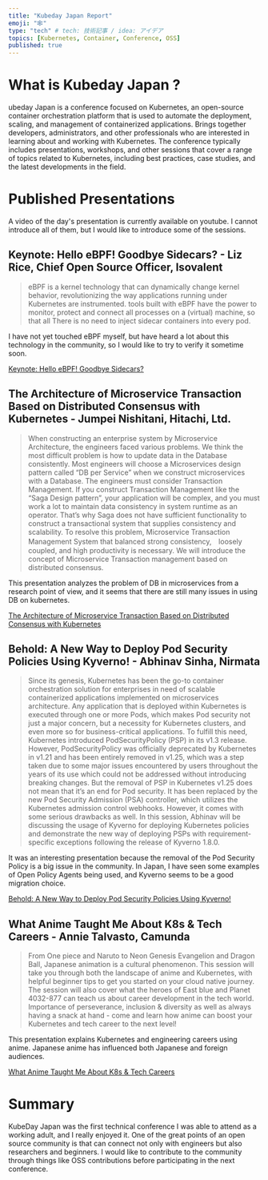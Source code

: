 ```yaml
---
title: "Kubeday Japan Report"
emoji: "🕸"
type: "tech" # tech: 技術記事 / idea: アイデア
topics: [Kubernetes, Container, Conference, OSS]
published: true
---
```

# What is Kubeday Japan ? 

ubeday Japan is a conference focused on Kubernetes, an open-source container orchestration platform that is used to automate the deployment, scaling, and management of containerized applications. Brings together developers, administrators, and other professionals who are interested in learning about and working with Kubernetes. The conference typically includes presentations, workshops, and other sessions that cover a range of topics related to Kubernetes, including best practices, case studies, and the latest developments in the field. 

# Published Presentations
A video of the day's presentation is currently available on youtube. I cannot introduce all of them, but I would like to introduce some of the sessions.

## Keynote: Hello eBPF! Goodbye Sidecars? - Liz Rice, Chief Open Source Officer, Isovalent
> eBPF is a kernel technology that can dynamically change kernel behavior, revolutionizing the way applications running under Kubernetes are instrumented. tools built with eBPF have the power to monitor, protect and connect all processes on a (virtual) machine, so that all There is no need to inject sidecar containers into every pod.

I have not yet touched eBPF myself, but have heard a lot about this technology in the community, so I would like to try to verify it sometime soon.

[Keynote: Hello eBPF! Goodbye Sidecars? ](https://www.youtube.com/watch?v=bnl25El7RYk&list=PLj6h78yzYM2Paf46ZWrXTqK9NHWjtMxhc&index=3)

## The Architecture of Microservice Transaction Based on Distributed Consensus with Kubernetes - Jumpei Nishitani, Hitachi, Ltd.
> When constructing an enterprise system by Microservice Architecture, the engineers faced various problems. We think the most difficult problem is how to update data in the Database consistently. Most engineers will choose a Microservices design pattern called “DB per Service” when we construct microservices with a Database. The engineers must consider Transaction Management. If you construct Transaction Management like the “Saga Design pattern”, your application will be complex, and you must work a lot to maintain data consistency in system runtime as an operator. That’s why Saga does not have sufficient functionality to construct a transactional system that supplies consistency and scalability. To resolve this problem, Microservice Transaction Management System that balanced strong consistency,　loosely coupled, and high productivity is necessary. We will introduce the concept of Microservice Transaction management based on distributed consensus.

This presentation analyzes the problem of DB in microservices from a research point of view, and it seems that there are still many issues in using DB on kubernetes.

[The Architecture of Microservice Transaction Based on Distributed Consensus with Kubernetes](https://www.youtube.com/watch?v=-Px-PW3G3As&list=PLj6h78yzYM2Paf46ZWrXTqK9NHWjtMxhc&index=17)

## Behold: A New Way to Deploy Pod Security Policies Using Kyverno! - Abhinav Sinha, Nirmata
> Since its genesis, Kubernetes has been the go-to container orchestration solution for enterprises in need of scalable containerized applications implemented on microservices architecture. Any application that is deployed within Kubernetes is executed through one or more Pods, which makes Pod security not just a major concern, but a necessity for Kubernetes clusters, and even more so for business-critical applications. To fulfill this need, Kubernetes introduced PodSecurityPolicy (PSP) in its v1.3 release. However, PodSecurityPolicy was officially deprecated by Kubernetes in v1.21 and has been entirely removed in v1.25, which was a step taken due to some major issues encountered by users throughout the years of its use which could not be addressed without introducing breaking changes. But the removal of PSP in Kubernetes v1.25 does not mean that it’s an end for Pod security. It has been replaced by the new Pod Security Admission (PSA) controller, which utilizes the Kubernetes admission control webhooks. However, it comes with some serious drawbacks as well. In this session, Abhinav will be discussing the usage of Kyverno for deploying Kubernetes policies and demonstrate the new way of deploying PSPs with requirement-specific exceptions following the release of Kyverno 1.8.0.

It was an interesting presentation because the removal of the Pod Security Policy is a big issue in the community. In Japan, I have seen some examples of Open Policy Agents being used, and Kyverno seems to be a good migration choice.

[Behold: A New Way to Deploy Pod Security Policies Using Kyverno! ](https://www.youtube.com/watch?v=2asgDtgP6a8&list=PLj6h78yzYM2Paf46ZWrXTqK9NHWjtMxhc&index=21)

## What Anime Taught Me About K8s & Tech Careers - Annie Talvasto, Camunda
> From One piece and Naruto to Neon Genesis Evangelion and Dragon Ball, Japanese animation is a cultural phenomenon. This session will take you through both the landscape of anime and Kubernetes, with helpful beginner tips to get you started on your cloud native journey. The session will also cover what the heroes of East blue and Planet 4032-877 can teach us about career development in the tech world. Importance of perseverance, inclusion & diversity as well as always having a snack at hand - come and learn how anime can boost your Kubernetes and tech career to the next level!

This presentation explains Kubernetes and engineering careers using anime. Japanese anime has influenced both Japanese and foreign audiences.

[What Anime Taught Me About K8s & Tech Careers](https://www.youtube.com/watch?v=6-GijE943mo)

# Summary
KubeDay Japan was the first technical conference I was able to attend as a working adult, and I really enjoyed it. One of the great points of an open source community is that can connect not only with engineers but also researchers and beginners. I would like to contribute to the community through things like OSS contributions before participating in the next conference.

